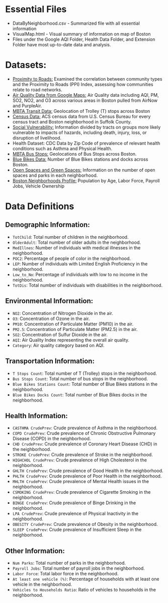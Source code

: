 
# Essential Files
- DataByNeighborhood.csv - Summarized file with all essential information
- VisualMap.html - Visual summary of information on map of Boston
- Files under the Google AQI Folder, Health Data Folder, and Extension Folder have most up-to-date data and analysis.

# Datasets:
- [Proximity to Roads:](https://www.mapc.org/wp-content/uploads/2020/05/PPA_Technical_Memorandum.pdf) Examined the correlation between community types and the Proximity to Roads (PPI) Index, assessing how communities relate to road networks.
- [Air Quality Data from Google Maps:](https://support.google.com/maps/answer/11270845?hl=en) Air Quality data including AQI, PM, SO2, NO2, and O3 across various areas in Boston pulled from AirNow and PurpleAir.
- [MBTA Transit Data:](https://boston.maps.arcgis.com/home/item.html?id=fda29d2d98ff427588064375c5c9afe5) Geolocation of Trolley (T) stops across Boston
- [Census Data:](https://www.census.gov/programs-surveys/acs/data.html) ACS census data from U.S. Census Bureau for every census tract and Boston neighborhood in Suffolk County.
- [Social Vulnerability:](https://data.boston.gov/dataset/climate-ready-boston-social-vulnerability) Information divided by tracts on groups more likely vulnerable to impacts of hazards, including death, injury, loss, or disruption of livelihood.
- Health Dataset: CDC Data by Zip Code of prevalence of relevant health conditions such as Asthma and Physical Health.
- [MBTA Bus Stops:](https://www.mass.gov/info-details/massgis-data-mbta-bus-routes-and-stops) Geolocations of Bus Stops across Boston.
- [Blue Bikes Data:](https://bluebikes.com/system-data) Number of Blue Bikes stations and docks across Boston.
- [Open Spaces and Green Spaces:](https://data.boston.gov/dataset/open-space) Information on the number of open spaces and parks in each neighborhood.
- [Boston Neighborhoods Profile:](https://www.bostonplans.org/getattachment/f719d8d1-9422-4ffa-8d11-d042dd3eb37b) Population by Age, Labor Force, Payroll Jobs, Vehicle Ownership


# Data Definitions

## Demographic Information:

- `TotChild`: Total number of children in the neighborhood.
- `OlderAdult`: Total number of older adults in the neighborhood.
- `MedIllnes`: Number of individuals with medical illnesses in the neighborhood.
- `POC2`: Percentage of people of color in the neighborhood.
- `LEP`: Number of individuals with Limited English Proficiency in the neighborhood.
- `Low_to_No`: Percentage of individuals with low to no income in the neighborhood.
- `TotDis`: Total number of individuals with disabilities in the neighborhood.

## Environmental Information:

- `NO2`: Concentration of Nitrogen Dioxide in the air.
- `O3`: Concentration of Ozone in the air.
- `PM10`: Concentration of Particulate Matter (PM10) in the air.
- `PM2.5`: Concentration of Particulate Matter (PM2.5) in the air.
- `SO2`: Concentration of Sulfur Dioxide in the air.
- `AQI`: Air Quality Index representing the overall air quality.
- `Category`: Air quality category based on AQI.

## Transportation Information:

- `T Stops Count`: Total number of T (Trolley) stops in the neighborhood.
- `Bus Stops Count`: Total number of bus stops in the neighborhood.
- `Blue Bikes Stations Count`: Total number of Blue Bikes stations in the neighborhood.
- `Blue Bikes Docks Count`: Total number of Blue Bikes docks in the neighborhood.

## Health Information:

- `CASTHMA CrudePrev`: Crude prevalence of Asthma in the neighborhood.
- `COPD CrudePrev`: Crude prevalence of Chronic Obstructive Pulmonary Disease (COPD) in the neighborhood.
- `CHD CrudePrev`: Crude prevalence of Coronary Heart Disease (CHD) in the neighborhood.
- `STROKE CrudePrev`: Crude prevalence of Stroke in the neighborhood.
- `HIGHCHOL CrudePrev`: Crude prevalence of High Cholesterol in the neighborhood.
- `GHLTH CrudePrev`: Crude prevalence of Good Health in the neighborhood.
- `PHLTH CrudePrev`: Crude prevalence of Poor Health in the neighborhood.
- `MHLTH CrudePrev`: Crude prevalence of Mental Health issues in the neighborhood.
- `CSMOKING CrudePrev`: Crude prevalence of Cigarette Smoking in the neighborhood.
- `BINGE CrudePrev`: Crude prevalence of Binge Drinking in the neighborhood.
- `LPA CrudePrev`: Crude prevalence of Physical Inactivity in the neighborhood.
- `OBESITY CrudePrev`: Crude prevalence of Obesity in the neighborhood.
- `SLEEP CrudePrev`: Crude prevalence of Insufficient Sleep in the neighborhood.

## Other Information:

- `Num Parks`: Total number of parks in the neighborhood.
- `Payroll Jobs`: Total number of payroll jobs in the neighborhood.
- `Labor Force`: Total labor force in the neighborhood.
- `At least one vehicle (%)`: Percentage of households with at least one vehicle in the neighborhood.
- `Vehicles to Households Ratio`: Ratio of vehicles to households in the neighborhood.





